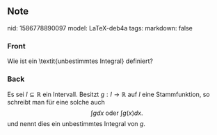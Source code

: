 ## Note
nid: 1586778890097
model: LaTeX-deb4a
tags: 
markdown: false

### Front
Wie ist ein \textit{unbestimmtes Integral} definiert?

### Back
Es sei $I \subseteq \mathbb{R}$ ein Intervall. Besitzt $g: I \rightarrow \mathbb{R}$ auf $I$ eine Stammfunktion, so schreibt man für eine solche auch
$$
\int g d x \text { oder } \int g(x) d x.
$$
und nennt dies ein unbestimmtes Integral von $g$.
